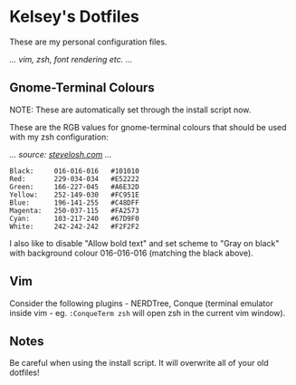 Kelsey's Dotfiles
=================

These are my personal configuration files.

_... vim, zsh, font rendering etc. ..._



Gnome-Terminal Colours
----------------------

NOTE: These are automatically set through the install script now.

These are the RGB values for gnome-terminal colours that should be used with my zsh configuration:

_... source: [stevelosh.com](http://stevelosh.com/blog/2009/03/candy-colored-terminal/) ..._

    Black:     016-016-016   #101010
    Red:       229-034-034   #E52222
    Green:     166-227-045   #A6E32D
    Yellow:    252-149-030   #FC951E
    Blue:      196-141-255   #C48DFF
    Magenta:   250-037-115   #FA2573
    Cyan:      103-217-240   #67D9F0
    White:     242-242-242   #F2F2F2

I also like to disable "Allow bold text" and set scheme to "Gray on black" with background colour 016-016-016 (matching the black above).



Vim
---

Consider the following plugins - NERDTree, Conque (terminal emulator inside vim - eg. `:ConqueTerm zsh` will open zsh in the current vim window).



Notes
-----

Be careful when using the install script. It will overwrite all of your old dotfiles!
